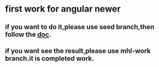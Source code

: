 # first work for angular newer

## if you want to do it,please use seed branch,then follow the [doc](https://angular.cn/start).

## if you want see the result,please use mhl-work branch.it is completed work.


